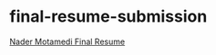 # final-resume-submission

<!--- In the text below, please replace "Your Name" with your name, and provide a link to your resume in the parenthesis. --->

[Nader Motamedi Final Resume](https://docs.google.com/document/d/1S0fWjHtZbTf5zkdWsIkWzZtYsLs0ZTjYIdVonh27OBs/edit?usp=sharing)
